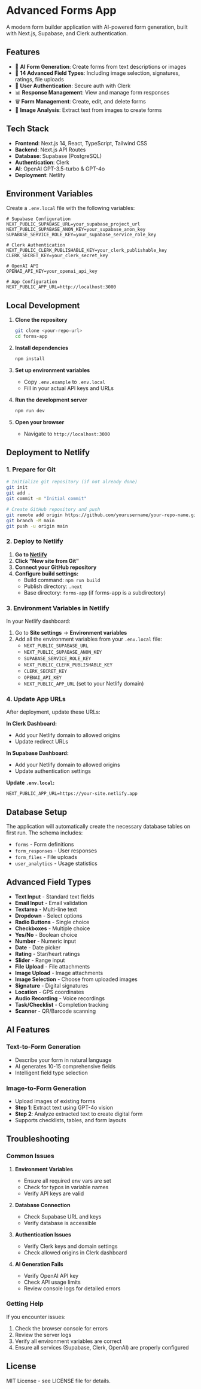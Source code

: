 # Advanced Forms App

A modern form builder application with AI-powered form generation, built with Next.js, Supabase, and Clerk authentication.

## Features

- 🤖 **AI Form Generation**: Create forms from text descriptions or images
- 📱 **14 Advanced Field Types**: Including image selection, signatures, ratings, file uploads
- 👥 **User Authentication**: Secure auth with Clerk
- 📊 **Response Management**: View and manage form responses
- 🗑️ **Form Management**: Create, edit, and delete forms
- 📸 **Image Analysis**: Extract text from images to create forms

## Tech Stack

- **Frontend**: Next.js 14, React, TypeScript, Tailwind CSS
- **Backend**: Next.js API Routes
- **Database**: Supabase (PostgreSQL)
- **Authentication**: Clerk
- **AI**: OpenAI GPT-3.5-turbo & GPT-4o
- **Deployment**: Netlify

## Environment Variables

Create a `.env.local` file with the following variables:

```env
# Supabase Configuration
NEXT_PUBLIC_SUPABASE_URL=your_supabase_project_url
NEXT_PUBLIC_SUPABASE_ANON_KEY=your_supabase_anon_key
SUPABASE_SERVICE_ROLE_KEY=your_supabase_service_role_key

# Clerk Authentication
NEXT_PUBLIC_CLERK_PUBLISHABLE_KEY=your_clerk_publishable_key
CLERK_SECRET_KEY=your_clerk_secret_key

# OpenAI API
OPENAI_API_KEY=your_openai_api_key

# App Configuration
NEXT_PUBLIC_APP_URL=http://localhost:3000
```

## Local Development

1. **Clone the repository**
   ```bash
   git clone <your-repo-url>
   cd forms-app
   ```

2. **Install dependencies**
   ```bash
   npm install
   ```

3. **Set up environment variables**
   - Copy `.env.example` to `.env.local`
   - Fill in your actual API keys and URLs

4. **Run the development server**
   ```bash
   npm run dev
   ```

5. **Open your browser**
   - Navigate to `http://localhost:3000`

## Deployment to Netlify

### 1. Prepare for Git

```bash
# Initialize git repository (if not already done)
git init
git add .
git commit -m "Initial commit"

# Create GitHub repository and push
git remote add origin https://github.com/yourusername/your-repo-name.git
git branch -M main
git push -u origin main
```

### 2. Deploy to Netlify

1. **Go to [Netlify](https://netlify.com)**
2. **Click "New site from Git"**
3. **Connect your GitHub repository**
4. **Configure build settings:**
   - Build command: `npm run build`
   - Publish directory: `.next`
   - Base directory: `forms-app` (if forms-app is a subdirectory)

### 3. Environment Variables in Netlify

In your Netlify dashboard:

1. Go to **Site settings** → **Environment variables**
2. Add all the environment variables from your `.env.local` file:
   - `NEXT_PUBLIC_SUPABASE_URL`
   - `NEXT_PUBLIC_SUPABASE_ANON_KEY`
   - `SUPABASE_SERVICE_ROLE_KEY`
   - `NEXT_PUBLIC_CLERK_PUBLISHABLE_KEY`
   - `CLERK_SECRET_KEY`
   - `OPENAI_API_KEY`
   - `NEXT_PUBLIC_APP_URL` (set to your Netlify domain)

### 4. Update App URLs

After deployment, update these URLs:

**In Clerk Dashboard:**
- Add your Netlify domain to allowed origins
- Update redirect URLs

**In Supabase Dashboard:**
- Add your Netlify domain to allowed origins
- Update authentication settings

**Update `.env.local`:**
```env
NEXT_PUBLIC_APP_URL=https://your-site.netlify.app
```

## Database Setup

The application will automatically create the necessary database tables on first run. The schema includes:

- `forms` - Form definitions
- `form_responses` - User responses
- `form_files` - File uploads
- `user_analytics` - Usage statistics

## Advanced Field Types

- **Text Input** - Standard text fields
- **Email Input** - Email validation
- **Textarea** - Multi-line text
- **Dropdown** - Select options
- **Radio Buttons** - Single choice
- **Checkboxes** - Multiple choice
- **Yes/No** - Boolean choice
- **Number** - Numeric input
- **Date** - Date picker
- **Rating** - Star/heart ratings
- **Slider** - Range input
- **File Upload** - File attachments
- **Image Upload** - Image attachments
- **Image Selection** - Choose from uploaded images
- **Signature** - Digital signatures
- **Location** - GPS coordinates
- **Audio Recording** - Voice recordings
- **Task/Checklist** - Completion tracking
- **Scanner** - QR/Barcode scanning

## AI Features

### Text-to-Form Generation
- Describe your form in natural language
- AI generates 10-15 comprehensive fields
- Intelligent field type selection

### Image-to-Form Generation
- Upload images of existing forms
- **Step 1**: Extract text using GPT-4o vision
- **Step 2**: Analyze extracted text to create digital form
- Supports checklists, tables, and form layouts

## Troubleshooting

### Common Issues

1. **Environment Variables**
   - Ensure all required env vars are set
   - Check for typos in variable names
   - Verify API keys are valid

2. **Database Connection**
   - Check Supabase URL and keys
   - Verify database is accessible

3. **Authentication Issues**
   - Verify Clerk keys and domain settings
   - Check allowed origins in Clerk dashboard

4. **AI Generation Fails**
   - Verify OpenAI API key
   - Check API usage limits
   - Review console logs for detailed errors

### Getting Help

If you encounter issues:
1. Check the browser console for errors
2. Review the server logs
3. Verify all environment variables are correct
4. Ensure all services (Supabase, Clerk, OpenAI) are properly configured

## License

MIT License - see LICENSE file for details. 